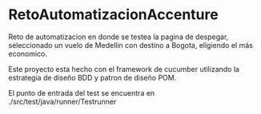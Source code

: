# RetoAutomatizacionAccenture

Reto de automatizacion en donde se testea la pagina de despegar, seleccionado un vuelo de Medellin con destino a Bogota, eligiendo el más economico.

Este proyecto esta hecho con el framework de cucumber utilizando la estrategia de diseño BDD y patron de diseño POM.

El punto de entrada del test se encuentra en ./src/test/java/runner/Testrunner



